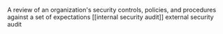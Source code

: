A review of an organization's security controls, policies, and procedures against a set of expectations
[[internal security audit]]
external security audit